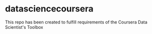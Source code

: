 # datasciencecoursera
This repo has been created to fulfill requirements of the Coursera Data Scientist's Toolbox 
